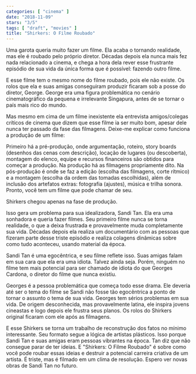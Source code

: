 ```yaml
---
categories: [ "cinema" ]
date: "2018-11-09"
stars: "3/5"
tags: [ "draft", "movies" ]
title: "Shirkers: O Filme Roubado"
---
```

Uma garota queria muito fazer um filme. Ela acaba o tornando realidade,
mas ele é roubado pelo próprio diretor. Décadas depois ela nunca mais
fez nada relacionado a cinema, e chega a hora dela rever esse frustrante
episódio de sua vida da única forma que é possível: fazendo outro
filme.

E esse filme tem o mesmo nome do filme roubado, pois ele não existe. Os
rolos que ela e suas amigas conseguiram produzir ficaram sob a posse
do diretor, George. George era uma figura problemática no cenário
cinematográfico da pequena e irrelevante Singapura, antes de se tornar
o país mais rico do mundo.

Mas mesmo em cima de um filme inexistente ela entrevista amigos/colegas
críticos de cinema que dizem que esse filme ia ser muito bom, apesar
dele nunca ter passado da fase das filmagens. Deixe-me explicar como
funciona a produção de um filme:

Primeiro há a pré-produção, onde argumentação, roteiro, story
boards (desenhos das cenas com descrição), locação de lugares
(ou descoberta), montagem do elenco, equipe e recursos financeiros
são obtidos para começar a produção. Na produção há as filmagens
propriamente dito. Na pós-produção é onde se faz a edição (escolha
das filmagens, corte rítmico) e a montagem (escolha da ordem das
tomadas escolhidas), além de inclusão dos artefatos extras: fotografia
(ajustes), música e trilha sonora. Pronto, você tem um filme que pode
chamar de seu.

Shirkers chegou apenas na fase de produção.

Isso gera um problema para sua idealizadora, Sandi Tan. Ela era uma
sonhadora e queria fazer filmes. Seu primeiro filme nunca se torna
realidade, o que a deixa frustrada e provavelmente muda completamente
sua vida. Décadas depois ela realiza um documentário com as pessoas
que fizeram parte desse triste episódio e realiza colagens dinâmicas
sobre como tudo aconteceu, usando material da época.

Sandi Tan é uma egocêntrica, e seu filme reflete isso. Suas amigas
falam em sua cara que ela era uma idiota. Talvez ainda seja. Porém,
ninguém no filme tem mais potencial para ser chamado de idiota do que
Georges Cardona, o diretor do filme que nunca existiu.

Georges é a pessoa problemática que começa todo esse drama. Ele
deveria até ser o tema do filme se Sandi não fosse tão egocêntrica
a ponto de tornar o assunto o tema de sua vida. Georges tem sérios
problemas em sua vida. De origem desconhecida, mas provavelmente latina,
ele inspira jovens cineastas e logo depois ele frustra seus planos. Os
rolos do Shirkers original ficaram com ele após as filmagens.

E esse Shirkers se torna um trabalho de reconstrução dos fatos
no mínimo interessante. Seu formato segue a lógica de artistas
plásticos. Isso porque Sandi Tan e suas amigas eram pessoas vibrantes
na época. Tan diz que não consegue parar de ter ideias. E "Shirkers:
O Filme Roubado" é sobre como você pode roubar essas ideias e destruir
a potencial carreira criativa de um artista. É triste, mas é filmado em
um clima de resolução. Espero ver novas obras de Sandi Tan no futuro.
